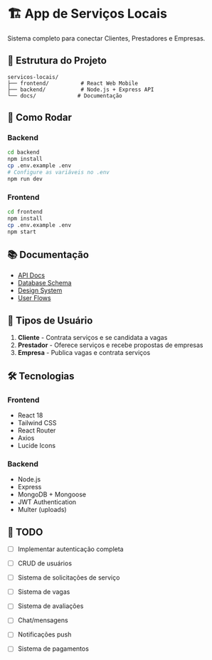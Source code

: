 # 🏗️ App de Serviços Locais

Sistema completo para conectar Clientes, Prestadores e Empresas.

## 📁 Estrutura do Projeto

```
servicos-locais/
├── frontend/          # React Web Mobile
├── backend/           # Node.js + Express API
└── docs/             # Documentação
```

## 🚀 Como Rodar

### Backend

```bash
cd backend
npm install
cp .env.example .env
# Configure as variáveis no .env
npm run dev
```

### Frontend

```bash
cd frontend
npm install
cp .env.example .env
npm start
```

## 📚 Documentação

- [API Docs](./docs/api/)
- [Database Schema](./docs/database/)
- [Design System](./docs/design/)
- [User Flows](./docs/flows/)

## 👥 Tipos de Usuário

1. **Cliente** - Contrata serviços e se candidata a vagas
2. **Prestador** - Oferece serviços e recebe propostas de empresas
3. **Empresa** - Publica vagas e contrata serviços

## 🛠️ Tecnologias

### Frontend
- React 18
- Tailwind CSS
- React Router
- Axios
- Lucide Icons

### Backend
- Node.js
- Express
- MongoDB + Mongoose
- JWT Authentication
- Multer (uploads)

## 📝 TODO

- [ ] Implementar autenticação completa
- [ ] CRUD de usuários
- [ ] Sistema de solicitações de serviço
- [ ] Sistema de vagas
- [ ] Sistema de avaliações
- [ ] Chat/mensagens
- [ ] Notificações push
- [ ] Sistema de pagamentos

